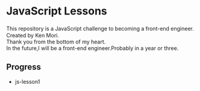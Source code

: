 # JavaScript Lessons

This repository is a JavaScript challenge to becoming a front-end engineer.　<br>
Created by Ken Mori.<br>
Thank you from the bottom of my heart.<br>
In the future,I will be a front-end engineer.Probably in a year or three.

## Progress
- js-lesson1
